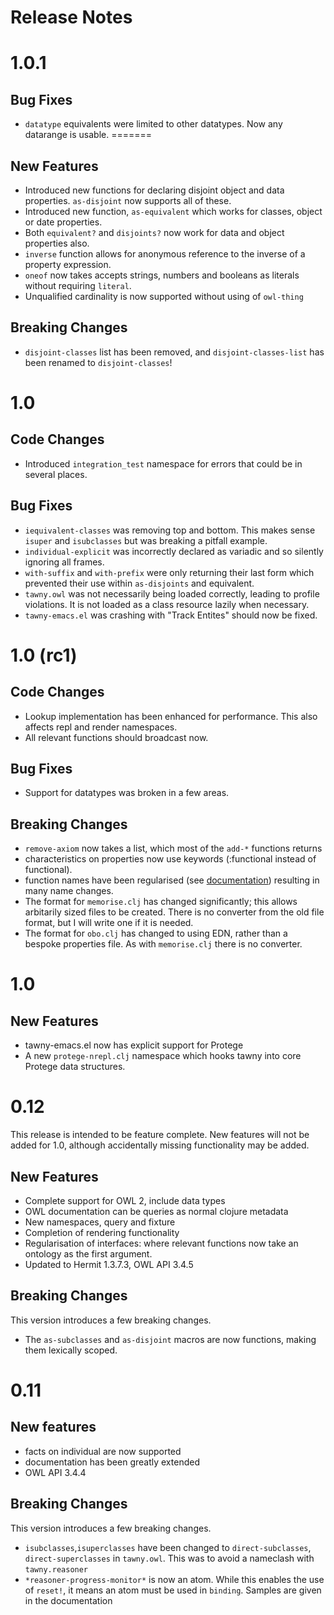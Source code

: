 Release Notes
=============

# 1.0.1

## Bug Fixes
 - `datatype` equivalents were limited to other datatypes. Now any datarange
   is usable.
=======
## New Features
 - Introduced new functions for declaring disjoint object and data properties.
   `as-disjoint` now supports all of these.
 - Introduced new function, `as-equivalent` which works for classes, object or
   date properties.
 - Both `equivalent?` and `disjoints?` now work for data and object properties
   also.
 - `inverse` function allows for anonymous reference to the inverse of a
   property expression.
 - `oneof` now takes accepts strings, numbers and booleans as literals without
   requiring `literal`.
 - Unqualified cardinality is now supported without using of `owl-thing`

## Breaking Changes
 - `disjoint-classes` list has been removed, and `disjoint-classes-list` has
   been renamed to `disjoint-classes`!


# 1.0

## Code Changes
 - Introduced `integration_test` namespace for errors that could be in several
   places.

## Bug Fixes
 - `iequivalent-classes` was removing top and bottom. This makes sense
   `isuper` and `isubclasses` but was breaking a pitfall example.
 - `individual-explicit` was incorrectly declared as variadic and so silently
   ignoring all frames.
 - `with-suffix` and `with-prefix` were only returning their last form which
   prevented their use within `as-disjoints` and equivalent.
 - `tawny.owl` was not necessarily being loaded correctly, leading to profile
   violations. It is not loaded as a class resource lazily when necessary.
 - `tawny-emacs.el` was crashing with "Track Entites" should now be fixed.

# 1.0 (rc1)

## Code Changes
 - Lookup implementation has been enhanced for performance. This also affects
   repl and render namespaces.
 - All relevant functions should broadcast now.

## Bug Fixes
 - Support for datatypes was broken in a few areas.

## Breaking Changes

 - `remove-axiom` now takes a list, which most of the `add-*` functions returns
 - characteristics on properties now use keywords (:functional instead of functional).
 - function names have been regularised (see
   [documentation](nameconventions.md)) resulting in many name changes.
 - The format for `memorise.clj` has changed significantly; this allows
   arbitarily sized files to be created. There is no converter from the old
   file format, but I will write one if it is needed.
 - The format for `obo.clj` has changed to using EDN, rather than a bespoke
   properties file. As with `memorise.clj` there is no converter.

# 1.0

## New Features

 - tawny-emacs.el now has explicit support for Protege
 - A new `protege-nrepl.clj` namespace which hooks tawny into core Protege
   data structures.

# 0.12

This release is intended to be feature complete. New features will not be
added for 1.0, although accidentally missing functionality may be added.

## New Features

- Complete support for OWL 2, include data types
- OWL documentation can be queries as normal clojure metadata
- New namespaces, query and fixture
- Completion of rendering functionality
- Regularisation of interfaces: where relevant functions now take an ontology
  as  the first argument.
- Updated to Hermit 1.3.7.3, OWL API 3.4.5

## Breaking Changes

This version introduces a few breaking changes.

- The `as-subclasses` and `as-disjoint` macros are now functions, making them
  lexically scoped.

# 0.11

## New features

- facts on individual are now supported
- documentation has been greatly extended
- OWL API 3.4.4

## Breaking Changes

This version introduces a few breaking changes.

- `isubclasses`,`isuperclasses` have been changed to `direct-subclasses`,
  `direct-superclasses` in `tawny.owl`. This was to avoid a nameclash with
  `tawny.reasoner`
- `*reasoner-progress-monitor*` is now an atom. While this enables the use of
  `reset!`, it means an atom must be used in `binding`. Samples are given in
  the documentation
